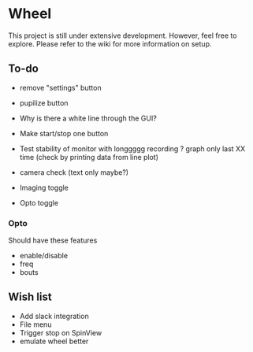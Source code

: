 # Wheel
This project is still under extensive development. However, feel free to explore. Please refer to the wiki for more information on setup.

## To-do

- remove "settings" button
- pupilize button

- Why is there a white line through the GUI?
- Make start/stop one button
- Test stability of monitor with longgggg recording
? graph only last XX time (check by printing data from line plot)
- camera check (text only maybe?)

- Imaging toggle
- Opto toggle

### Opto
Should have these features

- enable/disable
- freq
- bouts

## Wish list

- Add slack integration
- File menu
- Trigger stop on SpinView
- emulate wheel better
